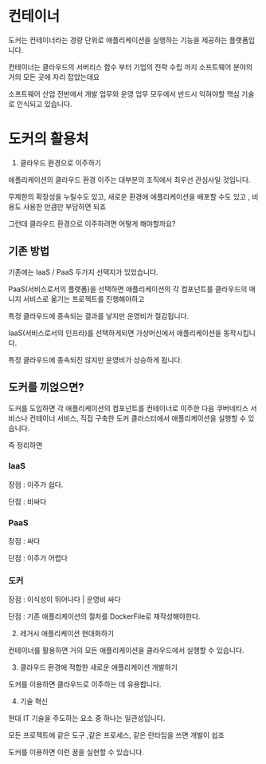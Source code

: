 # 컨테이너

도커는 컨테이너라는 경량 단위로 애플리케이션을 실행하는 기능을 제공하는 플랫폼입니다.

컨테이너는 클라우드의 서버리스 함수 부터 기업의 전략 수립 까지 소프트웨어 분야의 거의 모든 곳에 자리 잡았는데요

소프트웨어 산업 전반에서 개발 업무와 운영 업무 모두에서 반드시 익혀야할 핵심 기술로 인식되고 있습니다.


# 도커의 활용처

1. 클라우드 환경으로 이주하기

애플리케이션의 클라우드 환경 이주는 대부분의 조직에서 최우선 관심사일 것입니다.

무제한의 확장성을 누릴수도 있고, 새로운 환경에 애플리케이션을 배포할 수도 있고 , 비용도 사용한 만큼만 부담하면 되죠

그런데 클라우드 환경으로 이주하려면 어떻게 해야할까요?

## 기존 방법

기존에는 IaaS / PaaS 두가지 선택지가 있었습니다.

PaaS(서비스로서의 플랫폼)을 선택하면 애플리케이션의 각 컴포넌트를 클라우드의 매니지 서비스로 옮기는 프로젝트를 진행해야하고

특정 클라우드에 종속되는 결과를 낳지만 운영비가 절감됩니다.

IaaS(서비스로서의 인프라)를 선택하게되면 가상머신에서 애플리케이션을 동작시킵니다.

특정 클라우드에 종속되진 않지만 운영비가 상승하게 됩니다.


## 도커를 끼얹으면?

도커를 도입하면 각 애플리케이션의 컴포넌트를 컨테이너로 이주한 다음 쿠버네티스 서비스나 컨테이너 서비스, 직접 구축한 도커 클러스터에서 애플리케이션을 실행할 수 있습니다.

즉 정리하면

### IaaS

장점 : 이주가 쉽다.

단점 : 비싸다

### PaaS

장점 : 싸다

단점 : 이주가 어렵다

### 도커

장점 : 이식성이 뛰어나다 | 운영비 싸다

단점 : 기존 애플리케이션의 절차를 DockerFile로 재작성해야한다.

2. 레거시 애플리케이션 현대화하기

컨테이너를 활용하면 거의 모든 애플리케이션을 클라우드에서 실행할 수 있습니다.


3. 클라우드 환경에 적합한 새로운 애플리케이션 개발하기

도커를 이용하면 클라우드로 이주하는 데 유용합니다.

4. 기술 혁신

현대 IT 기술을 주도하는 요소 중 하나는 일관성입니다.

모든 프로젝트에 같은 도구 ,같은 프로세스, 같은 런타임을 쓰면 개발이 쉽죠

도커를 이용하면 이런 꿈을 실현할 수 있습니다.

